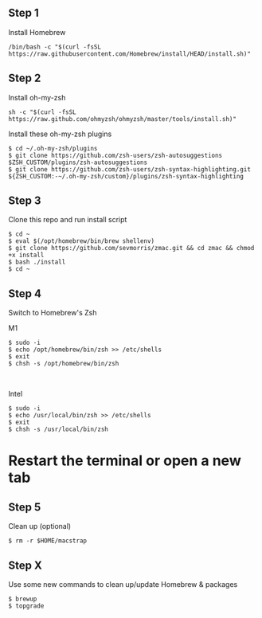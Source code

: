 

## Step 1

Install Homebrew
<br>

```
/bin/bash -c "$(curl -fsSL https://raw.githubusercontent.com/Homebrew/install/HEAD/install.sh)"
```


## Step 2

Install oh-my-zsh
<br>

```
sh -c "$(curl -fsSL https://raw.github.com/ohmyzsh/ohmyzsh/master/tools/install.sh)"
```


Install these oh-my-zsh plugins
<br>

```
$ cd ~/.oh-my-zsh/plugins
$ git clone https://github.com/zsh-users/zsh-autosuggestions $ZSH_CUSTOM/plugins/zsh-autosuggestions
$ git clone https://github.com/zsh-users/zsh-syntax-highlighting.git ${ZSH_CUSTOM:-~/.oh-my-zsh/custom}/plugins/zsh-syntax-highlighting
```


## Step 3

Clone this repo and run install script
<br>

```
$ cd ~
$ eval $(/opt/homebrew/bin/brew shellenv)
$ git clone https://github.com/sevmorris/zmac.git && cd zmac && chmod +x install
$ bash ./install
$ cd ~
```


## Step 4

Switch to Homebrew's Zsh
<br>

M1
```
$ sudo -i
$ echo /opt/homebrew/bin/zsh >> /etc/shells
$ exit
$ chsh -s /opt/homebrew/bin/zsh
```

<br>

Intel
```
$ sudo -i
$ echo /usr/local/bin/zsh >> /etc/shells
$ exit
$ chsh -s /usr/local/bin/zsh
```

# Restart the terminal or open a new tab


## Step 5

Clean up (optional)
<br>

```
$ rm -r $HOME/macstrap
```


## Step X

Use some new commands to clean up/update Homebrew & packages

```
$ brewup
$ topgrade
```

